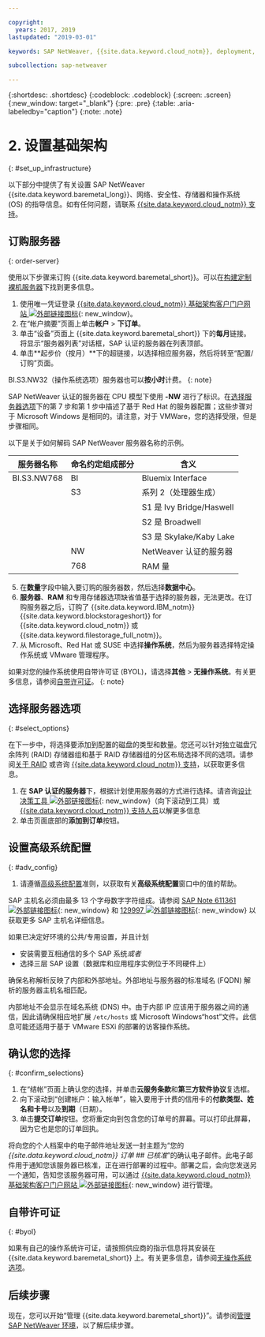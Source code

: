 ```yaml
---

copyright:
  years: 2017, 2019
lastupdated: "2019-03-01"

keywords: SAP NetWeaver, {{site.data.keyword.cloud_notm}}, deployment, BYOL, database

subcollection: sap-netweaver

---
```


{:shortdesc: .shortdesc}
{:codeblock: .codeblock}
{:screen: .screen}
{:new_window: target="_blank"}
{:pre: .pre}
{:table: .aria-labeledby="caption"}
{:note: .note}

# 2. 设置基础架构
{: #set_up_infrastructure}

以下部分中提供了有关设置 SAP NetWeaver {{site.data.keyword.baremetal_long}}、网络、安全性、存储器和操作系统 (OS) 的指导信息。如有任何问题，请联系 [{{site.data.keyword.cloud_notm}} 支持](/docs/get-support?topic=get-support-getting-customer-support#getting-customer-support)。

## 订购服务器
{: order-server}

使用以下步骤来订购 {{site.data.keyword.baremetal_short}}。可以在[构建定制裸机服务器](/docs/bare-metal?topic=bare-metal-ordering-baremetal-server#ordering-baremetal-server)下找到更多信息。

1. 使用唯一凭证登录 [{{site.data.keyword.cloud_notm}} 基础架构客户门户网站 ![](../../icons/launch-glyph.svg "外部链接图标")](https://control.softlayer.com){: new_window}。
2. 在“帐户摘要”页面上单击**帐户** > **下订单**。
3. 单击“设备”页面上 {{site.data.keyword.baremetal_short}} 下的**每月**链接。将显示“服务器列表”对话框，SAP 认证的服务器在列表顶部。
4. 单击**起步价（按月）**下的超链接，以选择相应服务器，然后将转至“配置/订购”页面。

BI.S3.NW32（操作系统选项）服务器也可以**按小时**计费。
{: note}

   SAP NetWeaver 认证的服务器在 CPU 模型下使用 **-NW** 进行了标识。在[选择服务器选项](#select_options)下的第 7 步和第 1 步中描述了基于 Red Hat 的服务器配置；这些步骤对于 Microsoft Windows 是相同的。请注意，对于 VMWare，您的选择受限，但是步骤相同。

   以下是关于如何解码 SAP NetWeaver 服务器名称的示例。

|服务器名称|命名约定组成部分|含义|
| --- | --- | --- |
| BI.S3.NW768 | BI | Bluemix Interface |
| | S3 | 系列 2（处理器生成）|
| | | S1 是 Ivy Bridge/Haswell |
| | | S2 是 Broadwell |
| | | S3 是 Skylake/Kaby Lake |
| | NW | NetWeaver 认证的服务器|
| | 768 |RAM 量|

5. 在**数量**字段中输入要订购的服务器数，然后选择**数据中心**。
6. **服务器**、**RAM** 和专用存储器选项缺省值基于选择的服务器，无法更改。在订购服务器之后，订购了 {{site.data.keyword.IBM_notm}} {{site.data.keyword.blockstorageshort}} for {{site.data.keyword.cloud_notm}} 或 {{site.data.keyword.filestorage_full_notm}}。
7. 从 Microsoft、Red Hat 或 SUSE 中选择**操作系统**，然后为服务器选择特定操作系统或 VMware 管理程序。

如果对您的操作系统使用自带许可证 (BYOL)，请选择**其他** > **无操作系统**。有关更多信息，请参阅[自带许可证](#byol)。
{: note}

## 选择服务器选项
{: #select_options}

在下一步中，将选择要添加到配置的磁盘的类型和数量。您还可以针对独立磁盘冗余阵列 (RAID) 存储器组和基于 RAID 存储器组的分区布局选择不同的选项。请参阅[关于 RAID](/docs/bare-metal?topic=bare-metal-about-raid#about-raid) 或咨询 [{{site.data.keyword.cloud_notm}} 支持](/docs/get-support?topic=get-support-getting-customer-support#getting-customer-support)，以获取更多信息。

1. 在 **SAP 认证的服务器**下，根据计划使用服务器的方式进行选择。请咨询[设计决策工具 ![外部链接图标](../../icons/launch-glyph.svg "外部链接图标")](https://github.com/ibm-cloud-architecture/infrastructure-design-decision-tool){: new_window}（向下滚动到工具）或 [{{site.data.keyword.cloud_notm}} 支持人员](/docs/get-support?topic=get-support-getting-customer-support#getting-customer-support)以解更多信息
2. 单击页面底部的**添加到订单**按钮。

## 设置高级系统配置
{: #adv_config}

1. 请遵循[高级系统配置](/docs/bare-metal?topic=bare-metal-ordering-baremetal-server#ordering-baremetal-server)准则，以获取有关**高级系统配置**窗口中的值的帮助。

SAP 主机名必须由最多 13 个字母数字字符组成。请参阅 [SAP Note 611361 ![](../../icons/launch-glyph.svg "外部链接图标")](https://launchpad.support.sap.com/#/611361){: new_window} 和 [129997 ![外部链接图标](../../icons/launch-glyph.svg "外部链接图标")](https://launchpad.support.sap.com/#/129997){: new_window} 以获取更多 SAP 主机名详细信息。

如果已决定好环境的公共/专用设置，并且计划
  * 安装需要互相通信的多个 SAP 系统*或者*
  * 选择三层 SAP 设置（数据库和应用程序实例位于不同硬件上）

确保名称解析反映了内部和外部地址。外部地址与服务器的标准域名 (FQDN) 解析的服务器主机名相匹配。

内部地址不会显示在域名系统 (DNS) 中。由于内部 IP 应该用于服务器之间的通信，因此请确保相应地扩展 `/etc/hosts` 或 Microsoft Windows“host”文件。此信息可能还适用于基于 VMware ESXi 的部署的访客操作系统。

## 确认您的选择
{: #confirm_selections}

1. 在“结帐”页面上确认您的选择，并单击**云服务条款**和**第三方软件协议**复选框。
2. 向下滚动到“创建帐户：输入帐单”，输入要用于计费的信用卡的**付款类型、姓名和卡号**以及**到期**（日期）。
3. 单击**提交订单**按钮。您将重定向到包含您的订单号的屏幕。可以打印此屏幕，因为它也是您的订单回执。

将向您的个人档案中的电子邮件地址发送一封主题为“您的 _{{site.data.keyword.cloud_notm}} 订单 ## 已核准_”的确认电子邮件。此电子邮件用于通知您该服务器已核准，正在进行部署的过程中。部署之后，会向您发送另一个通知，告知您该服务器可用，可以通过 [{{site.data.keyword.cloud_notm}} 基础架构客户门户网站
![外部链接图标](../../icons/launch-glyph.svg "外部链接图标")](https://control.softlayer.com){: new_window} 进行管理。

## 自带许可证
{: #byol}

如果有自己的操作系统许可证，请按照供应商的指示信息将其安装在 {{site.data.keyword.baremetal_short}} 上。有关更多信息，请参阅[无操作系统选项](/docs/bare-metal?topic=bare-metal-how-to-install-an-operating-system-on-a-no-os-server-#how-to-install-an-operating-system-on-a-no-os-server-)。

## 后续步骤

现在，您可以开始“管理 {{site.data.keyword.baremetal_short}}”。请参阅[管理 SAP NetWeaver 环境](/docs/infrastructure/sap-netweaver?topic=sap-netweaver-manage_environment#manage_environment)，以了解后续步骤。
